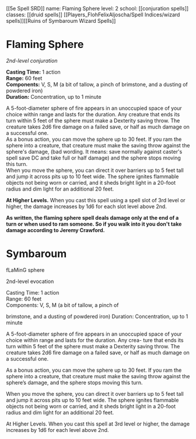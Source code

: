 [[5e Spell SRD]]
name: Flaming Sphere
level: 2
school: [[conjuration spells]]
classes: [[druid spells]]
         [[Players_FlohFelixAljoscha/Spell Indices/wizard spells]][[Ruins of Symbaroum Wizard Spells]]

# Flaming Sphere 
_2nd-level conjuration_ 

**Casting Time:** 1 action    
**Range:** 60 feet    
**Components:** V, S, M (a bit of tallow, a pinch of brimstone, and a dusting of powdered iron)    
**Duration:** Concentration, up to 1 minute 

A 5-foot-diameter sphere of fire appears in an unoccupied space of your choice within range and lasts for the duration. Any creature that ends its turn within 5 feet of the sphere must make a Dexterity saving throw. The creature takes 2d6 fire damage on a failed save, or half as much damage on a successful one.    
As a bonus action, you can move the sphere up to 30 feet. If you ram the sphere into a creature, that creature must make the saving throw against the sphere's damage, (bad wording. It means: save normally against caster's spell save DC and take full or half damage) and the sphere stops moving this turn.    
When you move the sphere, you can direct it over barriers up to 5 feet tall and jump it across pits up to 10 feet wide. The sphere ignites flammable objects not being worn or carried, and it sheds bright light in a 20-foot radius and dim light for an additional 20 feet. 

**At Higher Levels.** When you cast this spell using a spell slot of 3rd level or higher, the damage increases by 1d6 for each slot level above 2nd. 

**As written, the flaming sphere spell deals damage only at the end of a turn or when used to ram someone. So if you walk into it you don't take damage according to Jeremy Crawford.**
 
# Symbaroum

fLaMinG sphere

2nd-level evocation

Casting Time: 1 action  
Range: 60 feet  
Components: V, S, M (a bit of tallow, a pinch of

brimstone, and a dusting of powdered iron) Duration: Concentration, up to 1 minute

A 5-foot-diameter sphere of fire appears in an unoccupied space of your choice within range and lasts for the duration. Any crea- ture that ends its turn within 5 feet of the sphere must make a Dexterity saving throw. The creature takes 2d6 fire damage on a failed save, or half as much damage on a successful one.

As a bonus action, you can move the sphere up to 30 feet. If you ram the sphere into a creature, that creature must make the saving throw against the sphere’s damage, and the sphere stops moving this turn.

When you move the sphere, you can direct it over barriers up to 5 feet tall and jump it across pits up to 10 feet wide. The sphere ignites flammable objects not being worn or carried, and it sheds bright light in a 20-foot radius and dim light for an additional 20 feet.

At Higher Levels. When you cast this spell at 3rd level or higher, the damage increases by 1d6 for each level above 2nd.